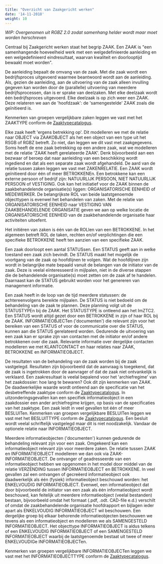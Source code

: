 ```yaml
---
title: "Overzicht van Zaakgericht werken"
date: '14-11-2018'
weight: 10
---
```


*WIP: Overgenomen uit RGBZ 2.0 zodat samenhang helder wordt maar moet worden herschreven*

Centraal bij Zaakgericht werken staat het begrip ZAAK. Een ZAAK is "een
samenhangende hoeveelheid werk met een welgedefinieerde aanleiding en een
welgedefinieerd eindresultaat, waarvan kwaliteit en doorlooptijd bewaakt moet
worden".

De aanleiding bepaalt de omvang van de zaak. Met die zaak wordt een
bedrijfsproces uitgevoerd waarmee beantwoord wordt aan de aanleiding. Als,
gezien de aanleiding, aan de uitvoering van de zaak alleen invulling gegeven
kan worden door de (parallelle) uitvoering van meerdere bedrijfsprocessen, dan
is er sprake van deelzaken. Met elke deelzaak wordt één bedrijfsproces
uitgevoerd. Elke deelzaak is op zich weer een ZAAK. Deze relateren we aan de
'hoofdzaak': de 'samengestelde' ZAAK zoals die geïnitieerd is.

Kenmerken van groepen vergelijkbare zaken leggen we vast met het ZAAKTYPE
conform de [Zaaktypecatalogus][ztc].

Elke zaak heeft 'ergens betrekking op'. Dit modelleren we met de relatie naar
OBJECT via ZAAKOBJECT als het een object van een type uit het RSGB of RGBZ
betreft. Zo niet, dan leggen we dit vast met zaakgegevens. Soms heeft de ene
zaak betrekking op een andere zaak, wat we modelleren met de relatie 'ZAAK
heeft gerelateerde ZAAK'. Denk bijvoorbeeld aan een bezwaar of beroep dat naar
aanleiding van een beschikking wordt ingediend en dat als een separate zaak
wordt afgehandeld. De aard van de relatie tussen zaken leggen we vast met
ZAKENRELATIE. Een ZAAK wordt geïnitieerd door één of meer BETROKKENEn. Een
betrokkene kan een externe persoon of bedrijf zijn: NATUURLIJK PERSOON, NIET
NATUURLIJK PERSOON of VESTIGING. Ook kan het initiatief voor de ZAAK binnen de
zaakbehandelende organisatie(s) liggen: ORGANISATORISCHE EENHEID of MEDEWERKER.
De belangrijkste ROL van beide laatstgenoemde objecttypen is evenwel het
behandelen van zaken. Met de relatie van ORGANISATORISCHE EENHEID naar
VESTIGING VAN ZAAKBEHANDELENDE ORGANISATIE geven we aan op welke locatie de
ORGANISATORISCHE EENHEID van de zaakbehandelende organisatie haar activiteiten
uitoefent.

Het initiëren van zaken is één van de ROLlen van een BETROKKENE. In het
algemeen betreft ROL de taken, rechten en/of verplichtingen die een specifieke
BETROKKENE heeft ten aanzien van een specifieke ZAAK.

Een zaak doorloopt een aantal STATUSsen. Een STATUS geeft aan in welke toestand
een zaak zich bevindt. De STATUS maakt het mogelijk de voortgang van de zaak op
hoofdlijnen te volgen. Wat de hoofdlijnen zijn wordt in belangrijke mate
bepaald vanuit de belangen van de initiator van de zaak. Deze is veelal
eïnteresseerd in mijlpalen, niet in de diverse stappen die de behandelende
organisatie(s) moet zetten om de zaak af te handelen. Daarnaast kan de STATUS
gebruikt worden voor het genereren van management informatie.

Een zaak heeft in de loop van de tijd meerdere statussen: de achtereenvolgens
bereikte mijlpalen. De STATUS is niet bedoeld om de behandeling van de zaak te
plannen. Deze planning volgt uit de STATUSTYPEn bij de ZAAK. Het STATUSTYPE is
ontleend aan het ImZTC2. Een STATUS wordt altijd gezet door een BETROKKENE in
zijn of haar ROL bij de ZAAK. INFORMATIEOBJECTen ('documenten') die relevant
zijn voor het bereiken van een STATUS of voor de communicatie over die STATUS,
kunnen aan die STATUS gerelateerd worden. Gedurende de uitvoering van een zaak
kan er sprake zijn van contacten met de initiator en/of andere betrokkenen over
die zaak. Relevante informatie over dergelijke contacten modelleren we met
KLANTCONTACT en haar relaties naar ZAAK, BETROKKENE en INFORMATIEOBJECT.

De resultaten van de behandeling van de zaak worden bij de zaak vastgelegd.
Resultaten zijn bijvoorbeeld dat de aanvraag is toegekend, dat de zaak is
ingetrokken door de aanvrager of dat de zaak niet ontvankelijk is verklaard.
Een zaakresultaat is veelal bepalend voor het 'archiefregime' van het
zaakdossier: hoe lang te bewaren? Ook dit zijn kenmerken van ZAAK. De
daadwerkelijke waarde wordt ontleend aan de specificatie van het desbetreffende
zaaktype conform de [Zaaktypecatalogus][ztc]. In
uitzonderingsgevallen kan een specifiek informatieobject in een zaakdossier een
ander archiefregime krijgen, op basis van de specificaties van het zaaktype.
Een zaak leidt in veel gevallen tot één of meer BESLUITen. Kenmerken van
groepen vergelijkbare BESLUITen leggen we vast met het BESLUITTYPE conform de
[Zaaktypecatalogus][ztc]. Een besluit wordt veelal schriftelijk vastgelegd maar
dit is niet noodzakelijk. Vandaar de optionele relatie naar INFORMATIEOBJECT.

Meerdere informatieobjecten ('documenten') kunnen gedurende de behandeling
relevant zijn voor een zaak. Omgekeerd kan een informatieobject relevant zijn
voor meerdere zaken. De relatie tussen ZAAK en INFORMATIEOBJECT modelleren we
dan ook via ZAAK-INFORMATIEOBJECT. De ontvanger of geadresseerde van een
informatieobject hebben we opgenomen in het model door middel van de relatie
VERZENDING tussen INFORMATIEOBJECT en BETROKKENE. In veel gevallen zal een
ontvangen of gecreëerd informatieobject ook daadwerkelijk als één (fysiek)
informatieobject beschouwd worden: het ENKELVOUDIG INFORMATIEOBJECT. Evenwel,
een informatieobject dat door bijvoorbeeld de initiator van een zaak als één
informatieobject wordt beschouwd, kan feitelijk uit meerdere informatieobject
(veelal bestanden) bestaan, bijvoorbeeld omdat het formaat (.pdf, .odt.
CAD-file e.d.) verschilt of omdat de zaakbehandelende organisatie hoofdrapport
en bijlagen ieder apart als ENKELVOUDIG INFORMATIEOBJECT wil beschouwen. Een
dergelijke groep bij elkaar behorende informatieobjecten beschouwen we tevens
als een informatieobject en modelleren we als SAMENGESTELD INFORMATIEOBJECT.
Het objecttype INFORMATIEOBJECT is aldus telkens of een ENKELVOUDIG
INFORMATIEOBJECT of een SAMENGESTELD INFORMATIEOBJECT waarbij de laatstgenoemde
bestaat uit twee of meer ENKELVOUDIGe INFORMATIEOBJECTen.

Kenmerken van groepen vergelijkbare INFORMATIEOBJECTen leggen we vast met het
INFORMATIEOBJECTTYPE conform de [Zaaktypecatalogus][ztc].

[ztc]: /standaard/catalogi/index
